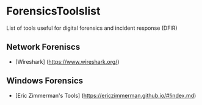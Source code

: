 # ForensicsToolslist
List of tools useful for digital forensics and incident response (DFIR)

## Network Foreniscs
* [Wireshark] (https://www.wireshark.org/)

## Windows Forensics
* [Eric Zimmerman's Tools] (https://ericzimmerman.github.io/#!index.md)
